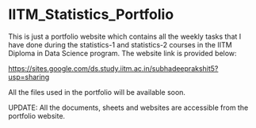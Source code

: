 # IITM_Statistics_Portfolio
This is just a portfolio website which contains all the weekly tasks that I have done during the statistics-1 and statistics-2 courses in the IITM Diploma in Data Science program. The website link is provided below:

https://sites.google.com/ds.study.iitm.ac.in/subhadeeprakshit5?usp=sharing

All the files used in the portfolio will be available soon.

UPDATE: All the documents, sheets and websites are accessible from the portfolio website.
